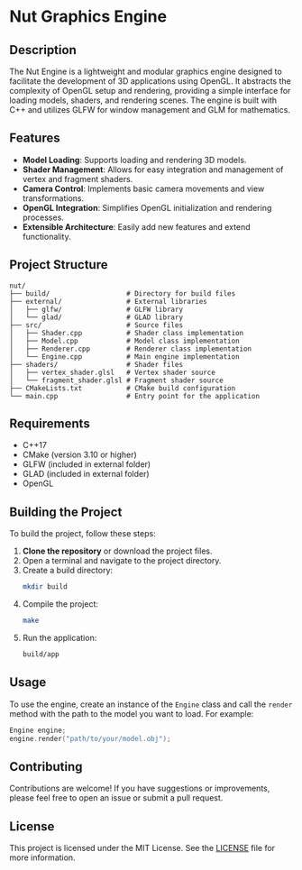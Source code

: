 
# Nut Graphics Engine

## Description

The Nut Engine is a lightweight and modular graphics engine designed to facilitate the development of 3D applications using OpenGL. It abstracts the complexity of OpenGL setup and rendering, providing a simple interface for loading models, shaders, and rendering scenes. The engine is built with C++ and utilizes GLFW for window management and GLM for mathematics.

## Features

- **Model Loading**: Supports loading and rendering 3D models.
- **Shader Management**: Allows for easy integration and management of vertex and fragment shaders.
- **Camera Control**: Implements basic camera movements and view transformations.
- **OpenGL Integration**: Simplifies OpenGL initialization and rendering processes.
- **Extensible Architecture**: Easily add new features and extend functionality.

## Project Structure

```
nut/
├── build/                   # Directory for build files
├── external/                # External libraries
│   ├── glfw/                # GLFW library
│   └── glad/                # GLAD library
├── src/                     # Source files
│   ├── Shader.cpp           # Shader class implementation
│   ├── Model.cpp            # Model class implementation
│   ├── Renderer.cpp         # Renderer class implementation
│   └── Engine.cpp           # Main engine implementation
├── shaders/                 # Shader files
│   ├── vertex_shader.glsl   # Vertex shader source
│   └── fragment_shader.glsl # Fragment shader source
├── CMakeLists.txt           # CMake build configuration
└── main.cpp                 # Entry point for the application
```

## Requirements

- C++17
- CMake (version 3.10 or higher)
- GLFW (included in external folder)
- GLAD (included in external folder)
- OpenGL 

## Building the Project

To build the project, follow these steps:

1. **Clone the repository** or download the project files.
2. Open a terminal and navigate to the project directory.
3. Create a build directory:
   ```bash
   mkdir build
   ```
4. Compile the project:
   ```bash
   make
   ```
5. Run the application:
   ```bash
   build/app
   ```

## Usage

To use the engine, create an instance of the `Engine` class and call the `render` method with the path to the model you want to load. For example:

```cpp
Engine engine;
engine.render("path/to/your/model.obj");
```

## Contributing

Contributions are welcome! If you have suggestions or improvements, please feel free to open an issue or submit a pull request.

## License

This project is licensed under the MIT License. See the [LICENSE](LICENSE) file for more information.


